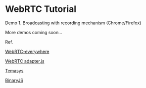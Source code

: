 # WebRTC Tutorial

Demo 1. Broadcasting with recording mechanism (Chrome/Firefox)

More demos coming soon...

Ref.

[WebRTC-everywhere](https://github.com/sarandogou/webrtc-everywhere)

[WebRTC adapter.js](https://github.com/sarandogou/webrtc/blob/master/samples/web/js/adapter.js)

[Temasys](https://temasys.atlassian.net/wiki/display/TWPP/How+to+integrate+the+Temasys+WebRTC+Plugin+into+your+website)

[BinaryJS](https://github.com/binaryjs/binaryjs)
